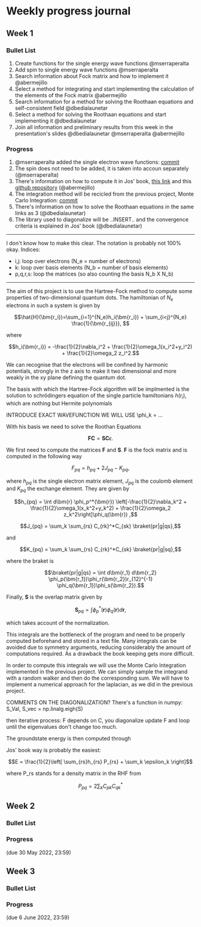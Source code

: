 # Weekly progress journal

## Week 1

### Bullet List

1. Create functions for the single energy wave functions @mserraperalta
2. Add spin to single energy wave functions @mserraperalta
3. Search information about Fock matrix and how to implement it @abermejillo
4. Select a method for integrating and start implementing the calculation of the elements of the Fock matrix @abermejillo
6. Search information for a method for solving the Roothaan equations and self-consistent field @dbedialaunetar
7. Select a method for solving the Roothaan equations and start implementing it @dbedialaunetar
8. Join all information and preliminary results from this week in the presentation's slides @dbedialaunetar @mserraperalta @abermejillo

### Progress

1. @mserraperalta added the single electron wave functions: [commit]()
2. The spin does not need to be added, it is taken into accoun separately (@mserraperalta)
3. There's information on how to compute it in Jos' book, [this link](https://adambaskerville.github.io/posts/HartreeFockGuide/) and this [github repository](https://schoyen.github.io/tdhf-project-fys4411/task-2-ghf-solver.html) (@abermejillo)
4. The integration method will be recicled from the previous project, Monte Carlo Integration: [commit]()
5. There's information on how to solve the Roothaan equations in the same links as 3 (@dbedialaunetar)
6. The library used to diagonalize will be ..INSERT.. and the convergence criteria is explained in Jos' book (@dbedialaunetar)

------------
I don't know how to make this clear. The notation is probably not 100% okay. 
Indices:
- i,j: loop over electrons (N_e = number of electrons)
- k: loop over basis elements (N_b = number of basis elements)
- p,q,r,s: loop the matrices (so also counting the basis N_b X N_b)
--------------

The aim of this project is to use the Hartree-Fock method to compute some properties of two-dimensional quantum dots. The hamiltonian of $`N_e`$ electrons in such a system is given by 

```math
\hat{H}(\bm{r_i})=\sum_{i=1}^{N_e}h_i(\bm{r_i}) + \sum_{i<j}^{N_e} \frac{1}{\bm{r_{ij}}}, 
```

where

```math
h_i(\bm{r_i}) = -\frac{1}{2}\nabla_i^2 + \frac{1}{2}\omega_1(x_i^2+y_i^2) + \frac{1}{2}\omega_2 z_i^2.
```

We can recognise that the electrons will be confined by harmonic potentials, strongly in the z axis to make it two dimensional and more weakly in the xy plane defining the quantum dot.

The basis with which the Hartree-Fock algorithm will be implmented is the solution to schrödingers equation of the single particle hamiltonians $`h(r_i)`$, which are nothing but Hermite polynomials

INTRODUCE EXACT WAVEFUNCTION WE WILL USE \phi_k = ...

With his basis we need to solve the Roothan Equations 

```math
\bm{FC}=\bm{SC}\epsilon.
```

We first need to compute the matrices $`\bm{F}`$ and $`\bm{S}`$. $`\bm{F}`$ is the fock matrix and is computed in the following way

```math
F_{pq} = h_{pq} + 2J_{pq} - K_{pq},
```

where $`h_{pq}`$ is the single electron matrix element, $`J_{pq}`$ is the coulomb element and $`K_{pq}`$ the exchange element. They are given by

```math
h_{pq} = \int d\bm{r} \phi_p^*(\bm{r}) \left[-\frac{1}{2}\nabla_k^2 + \frac{1}{2}\omega_1(x_k^2+y_k^2) + \frac{1}{2}\omega_2 z_k^2\right]\phi_q(\bm{r}) ,
```

```math
J_{pq} = \sum_k \sum_{rs} C_{rk}^*C_{sk} \braket{pr|g|qs},
```
and

```math
K_{pq} = \sum_k \sum_{rs} C_{rk}^*C_{sk} \braket{pr|g|sq},
```

where the braket is

```math
\braket{pr|g|qs} = \int d\bm{r_1} d\bm{r_2} \phi_p(\bm{r_1})\phi_r(\bm{r_2})r_{12}^{-1}  \phi_q(\bm{r_1})\phi_s(\bm{r_2}).
```

Finally, $`\bm{S}`$ is the overlap matrix given by 

```math
\bm{S}_{pq} = \int \phi_{p}^*(\bm{r}) \phi_{q}(\bm{r}) d\bm{r},
```

which takes account of the normalization. 

This integrals are the bottleneck of the program and need to be properly computed beforehand and stored in a text file. Many integrals can be avoided due to symmetry arguments, reducing considerably the amount of computations required. As a drawback the book keeping gets more difficult.

In order to compute this integrals we will use the Monte Carlo Integration implemented in the previous project. We can simply sample the integrand with a random walker and then do the corresponding sum. We will have to implement a numerical approach for the laplacian, as we did in the previous project. 

COMMENTS ON THE DIAGONALIZATION? There's a function in numpy: S_Val, S_vec = np.linalg.eigh(S)

then iterative process: F depends on C, you diagonalize update F and loop until the eigenvalues don't change too much.

The groundstate energy is then computed through 

Jos' book way is probably the easiest: 

```math
E = \frac{1}{2}\left[ \sum_{rs}h_{rs} P_{rs} + \sum_k \epsilon_k \right]
```

where P_rs stands for a density matrix in the RHF from

```math
P_{pq} = 2 \sum_k C_{pk} C_{qk}^*
```


## Week 2

### Bullet List


### Progress


(due 30 May 2022, 23:59)

## Week 3

### Bullet List


### Progress


(due 6 June 2022, 23:59)

